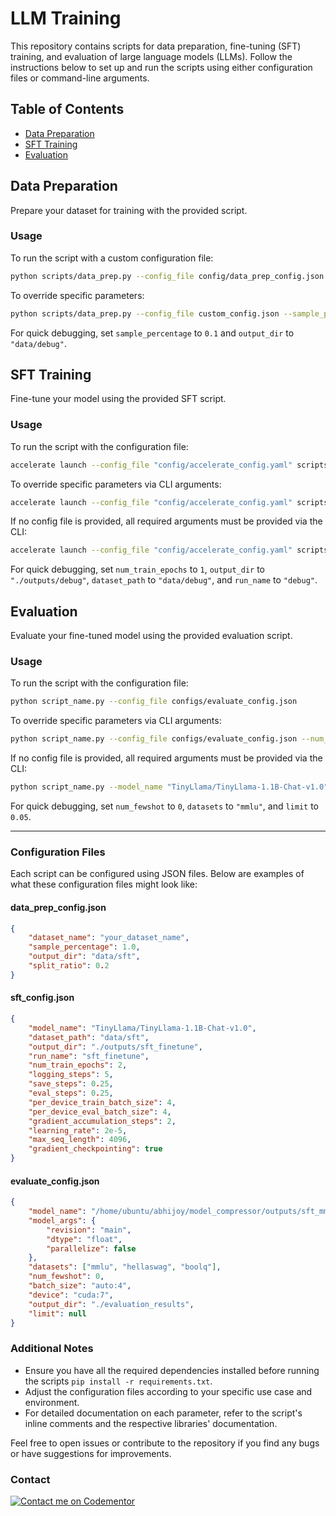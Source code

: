 # LLM Training

This repository contains scripts for data preparation, fine-tuning (SFT) training, and evaluation of large language models (LLMs). Follow the instructions below to set up and run the scripts using either configuration files or command-line arguments.

## Table of Contents
- [Data Preparation](#data-preparation)
- [SFT Training](#sft-training)
- [Evaluation](#evaluation)

## Data Preparation

Prepare your dataset for training with the provided script.

### Usage

To run the script with a custom configuration file:
```sh
python scripts/data_prep.py --config_file config/data_prep_config.json
```

To override specific parameters:
```sh
python scripts/data_prep.py --config_file custom_config.json --sample_percentage 0.1 --output_dir "custom_output_dir"
```

For quick debugging, set `sample_percentage` to `0.1` and `output_dir` to `"data/debug"`.

## SFT Training

Fine-tune your model using the provided SFT script.

### Usage

To run the script with the configuration file:
```sh
accelerate launch --config_file "config/accelerate_config.yaml" scripts/sft.py --config_file config/sft_config.json
```

To override specific parameters via CLI arguments:
```sh
accelerate launch --config_file "config/accelerate_config.yaml" scripts/sft.py --config_file config/sft_config.json --num_train_epochs 3 --output_dir "custom_output_dir"
```

If no config file is provided, all required arguments must be provided via the CLI:
```sh
accelerate launch --config_file "config/accelerate_config.yaml" scripts/sft.py --model_name "TinyLlama/TinyLlama-1.1B-Chat-v1.0" --dataset_path "data/sft" --output_dir "./outputs/sft_mmlu" --run_name "mmlu_finetune" --num_train_epochs 2 --logging_steps 5 --save_steps 0.25 --eval_steps 0.25 --per_device_train_batch_size 4 --per_device_eval_batch_size 4 --gradient_accumulation_steps 2 --learning_rate 2e-5 --max_seq_length 4096 --gradient_checkpointing true
```

For quick debugging, set `num_train_epochs` to `1`, `output_dir` to `"./outputs/debug"`, `dataset_path` to `"data/debug"`, and `run_name` to `"debug"`.

## Evaluation

Evaluate your fine-tuned model using the provided evaluation script.

### Usage

To run the script with the configuration file:
```sh
python script_name.py --config_file configs/evaluate_config.json
```

To override specific parameters via CLI arguments:
```sh
python script_name.py --config_file configs/evaluate_config.json --num_fewshot 5 --output_dir "custom_output_dir"
```

If no config file is provided, all required arguments must be provided via the CLI:
```sh
python script_name.py --model_name "TinyLlama/TinyLlama-1.1B-Chat-v1.0" --model_args '{"revision": "main", "dtype": "float", "parallelize": true}' --datasets "mmlu,hellaswag,boolq" --num_fewshot 0 --batch_size "auto:4" --device "cuda:7" --output_dir "./evaluation_results" --limit 1.0
```

For quick debugging, set `num_fewshot` to `0`, `datasets` to `"mmlu"`, and `limit` to `0.05`.

---

### Configuration Files

Each script can be configured using JSON files. Below are examples of what these configuration files might look like:

#### data_prep_config.json
```json
{
    "dataset_name": "your_dataset_name",
    "sample_percentage": 1.0,
    "output_dir": "data/sft",
    "split_ratio": 0.2
}
```

#### sft_config.json
```json
{
    "model_name": "TinyLlama/TinyLlama-1.1B-Chat-v1.0",
    "dataset_path": "data/sft",
    "output_dir": "./outputs/sft_finetune",
    "run_name": "sft_finetune",
    "num_train_epochs": 2,
    "logging_steps": 5,
    "save_steps": 0.25,
    "eval_steps": 0.25,
    "per_device_train_batch_size": 4,
    "per_device_eval_batch_size": 4,
    "gradient_accumulation_steps": 2,
    "learning_rate": 2e-5,
    "max_seq_length": 4096,
    "gradient_checkpointing": true
}
```

#### evaluate_config.json
```json
{
    "model_name": "/home/ubuntu/abhijoy/model_compressor/outputs/sft_mmlu/checkpoint-3566",
    "model_args": {
        "revision": "main",
        "dtype": "float",
        "parallelize": false
    },
    "datasets": ["mmlu", "hellaswag", "boolq"],
    "num_fewshot": 0,
    "batch_size": "auto:4",
    "device": "cuda:7",
    "output_dir": "./evaluation_results",
    "limit": null
}
```

### Additional Notes

- Ensure you have all the required dependencies installed before running the scripts `pip install -r requirements.txt`.
- Adjust the configuration files according to your specific use case and environment.
- For detailed documentation on each parameter, refer to the script's inline comments and the respective libraries' documentation.

Feel free to open issues or contribute to the repository if you find any bugs or have suggestions for improvements.

### Contact
[![Contact me on Codementor](https://www.codementor.io/m-badges/abhijoysarkar/find-me-on-cm-b.svg)](https://www.codementor.io/@abhijoysarkar?refer=badge)